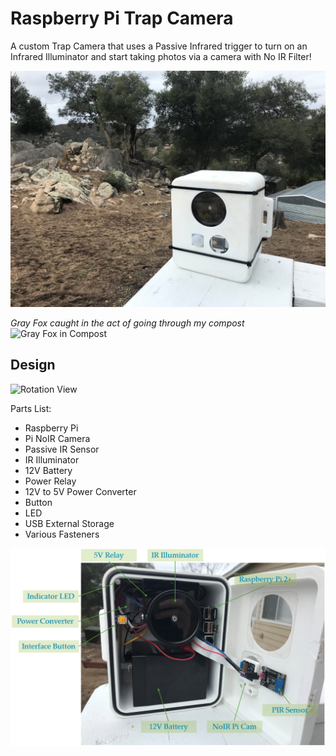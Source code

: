 # Raspberry Pi Trap Camera

A custom Trap Camera that uses a Passive Infrared trigger to turn on an Infrared Illuminator and start taking photos via a camera with No IR Filter!

![Assembled View](./assets/assembled.jpg)

*Gray Fox caught in the act of going through my compost*
![Gray Fox in Compost](./assets/gray_fox.gif)


## Design
![Rotation View](./assets/rotate.gif)


Parts List:
- Raspberry Pi
- Pi NoIR Camera
- Passive IR Sensor
- IR Illuminator
- 12V Battery
- Power Relay
- 12V to 5V Power Converter
- Button
- LED
- USB External Storage
- Various Fasteners

![Annotated Veiw](./assets/labels.png)